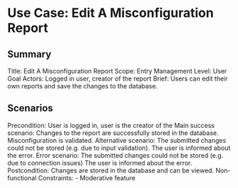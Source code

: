 # Use Case: Edit A Misconfiguration Report

## Summary

Title: Edit A Misconfiguration Report
Scope: Entry Management
Level: User Goal
Actors: Logged in user, creator of the report
Brief: Users can edit their own reports and save the changes to the database.

## Scenarios

Precondition: User is logged in, user is the creator of the 
Main success scenario: Changes to the report are successfully stored in the database. Misconfiguration is validated. 
Alternative scenario: The submitted changes could not be stored (e.g. due to input validation). The user is informed about the error. 
Error scenario: The submitted changes could not be stored (e.g. due to connection issues) The user is informed about the error.
Postcondition: Changes are stored in the database and can be viewed.
Non-functional Constraints:
	- Moderative feature
